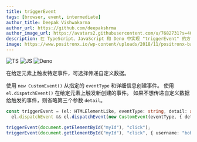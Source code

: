 ```yaml
---
title: triggerEvent
tags: [browser, event, intermediate]
author_title: Deepak Vishwakarma
author_url: https://github.com/deepakshrma
author_image_url: https://avatars2.githubusercontent.com/u/7682731?s=400
description: 在 TypeScript、JavaScript 和 Deno 中实现 "triggerEvent" 的方法。
image: https://www.positronx.io/wp-content/uploads/2018/11/positronx-banner-1152-1.jpg
---
```


![TS](https://img.shields.io/badge/supports-typescript-blue.svg?style=flat-square)
![JS](https://img.shields.io/badge/supports-javascript-yellow.svg?style=flat-square)
![Deno](https://img.shields.io/badge/supports-deno-green.svg?style=flat-square)

在给定元素上触发特定事件，可选择传递自定义数据。

使用 `new CustomEvent()` 从指定的 `eventType` 和详细信息创建事件。
使用 `el.dispatchEvent()` 在给定元素上触发新创建的事件。
如果不想传递自定义数据给触发的事件，则省略第三个参数 `detail`。

```ts title="typescript"
const triggerEvent = (el: HTMLElementLike, eventType: string, detail: any) =>
  el.dispatchEvent && el.dispatchEvent(new CustomEvent(eventType, { detail }));
```

```ts title="typescript"
triggerEvent(document.getElementById("myId"), "click");
triggerEvent(document.getElementById("myId"), "click", { username: "bob" });
```
